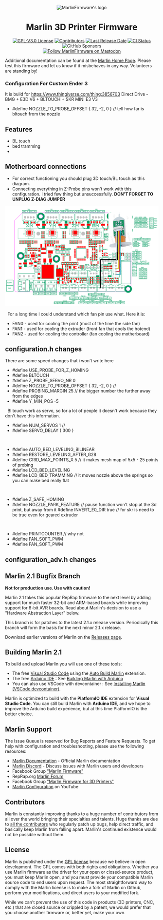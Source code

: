 <p align="center"><img src="buildroot/share/pixmaps/logo/marlin-outrun-nf-500.png" height="250" alt="MarlinFirmware's logo" /></p>

<h1 align="center">Marlin 3D Printer Firmware</h1>

<p align="center">
    <a href="/LICENSE"><img alt="GPL-V3.0 License" src="https://img.shields.io/github/license/marlinfirmware/marlin.svg"></a>
    <a href="https://github.com/MarlinFirmware/Marlin/graphs/contributors"><img alt="Contributors" src="https://img.shields.io/github/contributors/marlinfirmware/marlin.svg"></a>
    <a href="https://github.com/MarlinFirmware/Marlin/releases"><img alt="Last Release Date" src="https://img.shields.io/github/release-date/MarlinFirmware/Marlin"></a>
    <a href="https://github.com/MarlinFirmware/Marlin/actions"><img alt="CI Status" src="https://github.com/MarlinFirmware/Marlin/actions/workflows/test-builds.yml/badge.svg"></a>
    <a href="https://github.com/sponsors/thinkyhead"><img alt="GitHub Sponsors" src="https://img.shields.io/github/sponsors/thinkyhead?color=db61a2"></a>
    <br />
    <a href="https://fosstodon.org/@marlinfirmware"><img alt="Follow MarlinFirmware on Mastodon" src="https://img.shields.io/mastodon/follow/109450200866020466?domain=https%3A%2F%2Ffosstodon.org&logoColor=%2300B&style=social"></a>
</p>

Additional documentation can be found at the [Marlin Home Page](https://marlinfw.org/).
Please test this firmware and let us know if it misbehaves in any way. Volunteers are standing by!

### Configuration For Custom Ender 3
It is build for https://www.thingiverse.com/thing:3856703
Direct Drive - BMG + E3D V6 + BLTOUCH + SKR MINI E3 V3
&nbsp;
- #define NOZZLE_TO_PROBE_OFFSET { 32, -2, 0 } // tell how far is bltouch from the nozzle

## Features
- BL touch
- bed tramming
- 


## Motherboard connections
- For correct functioning you should plug 3D touch/BL touch as this diagram.
- Connecting everything in Z-Probe pins won't work with this configuration. I tried few thing but unsuccessfully.
__DON'T FORGET TO UNPLUG Z-DIAG JUMPER__
<p align="center"> <img src="bl_touch.png"> </p>

&nbsp;
For a long time I could understand which fan pin use what. Here it is:
- FAN0 - used for cooling the print (most of the time the side fan)
- FAN1 - used for cooling the extruder (front fan that cools the hotend)
- FAN2 - used for cooling the controller (fan cooling the motherboard)



## configuration.h changes
There are some speed changes that i won't write here
- #define USE_PROBE_FOR_Z_HOMING
- #define BLTOUCH
- #define Z_PROBE_SERVO_NR 0
- #define NOZZLE_TO_PROBE_OFFSET { 32, -2, 0 } // 
- #define PROBING_MARGIN 25 // the bigger number the further away from the edges
- #define Y_MIN_POS -5

&nbsp;
Bl touch work as servo, so for a lot of people it doesn't work because they don't have this information.

- #define NUM_SERVOS 1 //
- #define SERVO_DELAY { 300 }

&nbsp;
- #define AUTO_BED_LEVELING_BILINEAR
- #define RESTORE_LEVELING_AFTER_G28
- #define GRID_MAX_POINTS_X 5 // it makes mesh map of 5x5 - 25 points of probing
- #define LCD_BED_LEVELING
- #define LCD_BED_TRAMMING // it moves nozzle above the springs so you can make bed really flat

&nbsp;
- #define Z_SAFE_HOMING
- #define NOZZLE_PARK_FEATURE // pause function won't stop at the 3d print, but away from it
#define INVERT_E0_DIR true // for skr is need to be true even for geared extruder

&nbsp;
- #define PRINTCOUNTER // why not
- #define FAN_SOFT_PWM
- #define FAN_SOFT_PWM

## configuration_adv.h changes


## Marlin 2.1 Bugfix Branch

__Not for production use. Use with caution!__

Marlin 2.1 takes this popular RepRap firmware to the next level by adding support for much faster 32-bit and ARM-based boards while improving support for 8-bit AVR boards. Read about Marlin's decision to use a "Hardware Abstraction Layer" below.

This branch is for patches to the latest 2.1.x release version. Periodically this branch will form the basis for the next minor 2.1.x release.

Download earlier versions of Marlin on the [Releases page](https://github.com/MarlinFirmware/Marlin/releases).


## Building Marlin 2.1

To build and upload Marlin you will use one of these tools:

- The free [Visual Studio Code](https://code.visualstudio.com/download) using the [Auto Build Marlin](https://marlinfw.org/docs/basics/auto_build_marlin.html) extension.
- The free [Arduino IDE](https://www.arduino.cc/en/main/software) : See [Building Marlin with Arduino](https://marlinfw.org/docs/basics/install_arduino.html)
- You can also use VSCode with devcontainer : See [Installing Marlin (VSCode devcontainer)](http://marlinfw.org/docs/basics/install_devcontainer_vscode.html).

Marlin is optimized to build with the **PlatformIO IDE** extension for **Visual Studio Code**. You can still build Marlin with **Arduino IDE**, and we hope to improve the Arduino build experience, but at this time PlatformIO is the better choice.

## Marlin Support

The Issue Queue is reserved for Bug Reports and Feature Requests. To get help with configuration and troubleshooting, please use the following resources:

- [Marlin Documentation](https://marlinfw.org) - Official Marlin documentation
- [Marlin Discord](https://discord.gg/n5NJ59y) - Discuss issues with Marlin users and developers
- Facebook Group ["Marlin Firmware"](https://www.facebook.com/groups/1049718498464482/)
- RepRap.org [Marlin Forum](https://forums.reprap.org/list.php?415)
- Facebook Group ["Marlin Firmware for 3D Printers"](https://www.facebook.com/groups/3Dtechtalk/)
- [Marlin Configuration](https://www.youtube.com/results?search_query=marlin+configuration) on YouTube

## Contributors

Marlin is constantly improving thanks to a huge number of contributors from all over the world bringing their specialties and talents. Huge thanks are due to [all the contributors](https://github.com/MarlinFirmware/Marlin/graphs/contributors) who regularly patch up bugs, help direct traffic, and basically keep Marlin from falling apart. Marlin's continued existence would not be possible without them.

## License

Marlin is published under the [GPL license](/LICENSE) because we believe in open development. The GPL comes with both rights and obligations. Whether you use Marlin firmware as the driver for your open or closed-source product, you must keep Marlin open, and you must provide your compatible Marlin source code to end users upon request. The most straightforward way to comply with the Marlin license is to make a fork of Marlin on Github, perform your modifications, and direct users to your modified fork.

While we can't prevent the use of this code in products (3D printers, CNC, etc.) that are closed source or crippled by a patent, we would prefer that you choose another firmware or, better yet, make your own.
